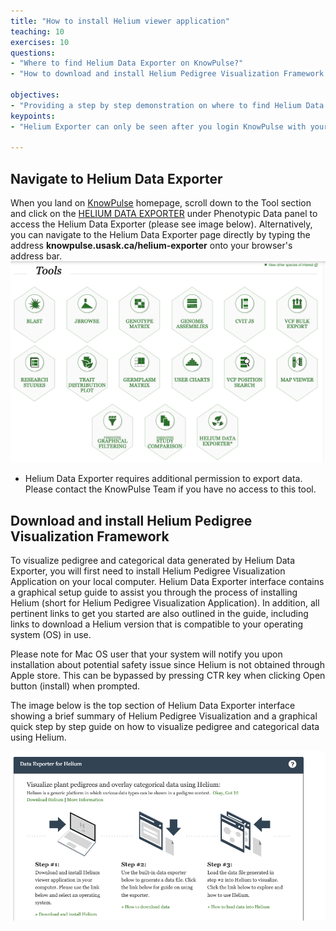 ```yaml
---
title: "How to install Helium viewer application"
teaching: 10
exercises: 10
questions:
- "Where to find Helium Data Exporter on KnowPulse?"
- "How to download and install Helium Pedigree Visualization Framework in your computer?"

objectives:
- "Providing a step by step demonstration on where to find Helium Data Exporter on KnowPulse as well as how to download and install Helium Pedigree Visualization Framework to your local computer."
keypoints:
- "Helium Exporter can only be seen after you login KnowPulse with your user account."

---
```


## Navigate to Helium Data Exporter

When you land on [KnowPulse](https://knowpulse.usask.ca/) homepage, scroll down to the Tool section and click on the [HELIUM DATA EXPORTER](https://knowpulse.usask.ca/helium-exporter) under Phenotypic Data panel to access the Helium Data Exporter (please see image below). Alternatively, you can navigate to the Helium Data Exporter page directly by typing the address **knowpulse.usask.ca/helium-exporter** onto your browser's address bar.
![Screenshot of main code listing](../fig/helium-exporter-9.png)
* Helium Data Exporter requires additional permission to export data. Please contact the KnowPulse Team if you have no access to this tool.
## Download and install Helium Pedigree Visualization Framework

To visualize pedigree and categorical data generated by Helium Data Exporter, you will first need to install Helium Pedigree Visualization Application on your local computer. Helium Data Exporter interface contains a graphical setup guide to assist
you through the process of installing Helium (short for Helium Pedigree Visualization Application). In addition, all pertinent links to get you started are also outlined in the guide, including links to download a Helium version that is compatible to your operating system (OS) in use.


Please note for Mac OS user that your system will notify you upon installation about potential safety issue since Helium is not obtained through Apple store. This can be bypassed by pressing CTR key when clicking Open button (install) when prompted.

The image below is the top section of Helium Data Exporter interface showing a brief summary of Helium Pedigree Visualization and a graphical quick step by step guide on how to visualize pedigree and categorical data using Helium. 

![Screenshot of main code listing](../fig/helium-exporter-10.png)




